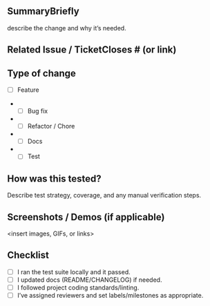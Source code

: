 ## SummaryBriefly 
describe the change and why it’s needed.

## Related Issue / TicketCloses #<issue-number> (or link)

## Type of change
- [ ] Feature
- - [ ] Bug fix
- - [ ] Refactor / Chore
- - [ ] Docs
- - [ ] Test

## How was this tested?
Describe test strategy, coverage, and any manual verification steps.

## Screenshots / Demos (if applicable)
<insert images, GIFs, or links>

## Checklist
- [ ] I ran the test suite locally and it passed.
- [ ] I updated docs (README/CHANGELOG) if needed.
- [ ] I followed project coding standards/linting.
- [ ] I’ve assigned reviewers and set labels/milestones as appropriate.